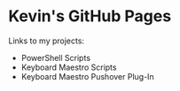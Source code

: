 # Kevin's GitHub Pages

Links to my projects:
* PowerShell Scripts
* Keyboard Maestro Scripts
* Keyboard Maestro Pushover Plug-In
